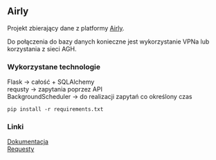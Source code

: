 ## Airly

Projekt zbierający dane z platformy [Airly](https://airly.org/map/pl/#50.057224,19.933157,i103904).

Do połączenia do bazy danych konieczne jest wykorzystanie VPNa lub korzystania z sieci AGH.

### Wykorzystane technologie

Flask -> całość + SQLAlchemy </br>
requsty -> zapytania poprzez API </br>
BackgroundScheduler -> do realizacji zapytań co określony czas</br>

```
pip install -r requirements.txt
```

### Linki

[Dokumentacja](https://developer.airly.org/en/docs#introduction) </br>
[Requesty](https://developer.airly.org/en/api) </br>

